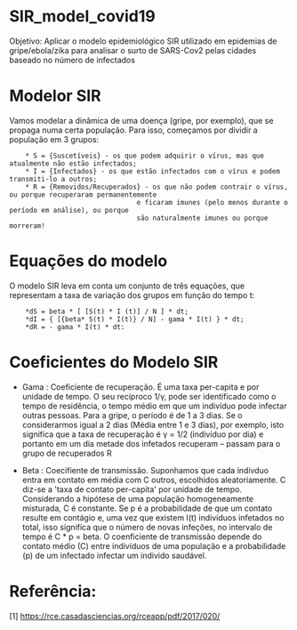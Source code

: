 # SIR_model_covid19
Objetivo: Aplicar o modelo epidemiológico SIR utilizado em epidemias de gripe/ebola/zika para analisar o surto de SARS-Cov2 pelas cidades baseado no número de infectados

# Modelor SIR 
Vamos modelar a dinâmica de uma doença (gripe, por exemplo), que se propaga numa certa população. Para isso, começamos por dividir a população em 3 grupos:

        * S = {Suscetíveis} - os que podem adquirir o vírus, mas que atualmente não estão infectados;
        * I = {Infectados} - os que estão infectados com o vírus e podem transmiti-lo a outros;
        * R = {Removidos/Recuperados} - os que não podem contrair o vírus, ou porque recuperaram permanentemente
                                    e ficaram imunes (pelo menos durante o período em análise), ou porque
                                    são naturalmente imunes ou porque morreram!

# Equações do modelo
O modelo SIR leva em conta um conjunto de três equações, que representam a taxa de variação dos grupos em função do tempo t: 

        *dS = beta * [ [S(t) * I (t)] / N ] * dt;
        *dI = { [{beta* S(t) * I(t)} / N] - gama * I(t) } * dt;
        *dR = - gama * I(t) * dt:



# Coeficientes do Modelo SIR
* Gama : Coeficiente de recuperação. É uma taxa per-capita e por unidade de tempo. O seu recíproco 1/γ, pode ser identificado como o tempo de residência, o tempo médio em que um indivíduo pode infectar outras pessoas. Para a gripe, o período é de 1 a 3 dias. Se o considerarmos igual a 2 dias (Média entre 1 e 3 dias), por exemplo, isto significa que a taxa de recuperação é γ = 1/2 (indivíduo por dia) e portanto em um dia metade dos infetados recuperam – passam para o grupo de recuperados R

* Beta : Coecifiente de transmissão. Suponhamos que cada indivduo entra em contato em média com C outros, escolhidos aleatoriamente. C diz-se a 'taxa de contato per-capita' por unidade de tempo. Considerando a hipótese de uma população homogeneamente misturada, C é constante. Se p é a probabilidade de que um contato resulte em contágio e, uma vez que existem I(t) indivíduos infetados no total, isso significa que o número de novas infeções, no intervalo de tempo é C \* p = beta. O coenficiente de transmissão depende do contato médio (C) entre indivíduos de uma população e a probabilidade (p) de um infectado infectar um individo saudável.

# Referência:
[1] https://rce.casadasciencias.org/rceapp/pdf/2017/020/
